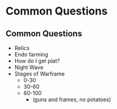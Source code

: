 # Common Questions

## Common Questions
- Relics
- Endo farming
- How do I get plat?
- Night Wave
- Stages of Warframe
    - 0-30
    - 30-60
    - 60-100
        - (guns and frames, no potatoes)